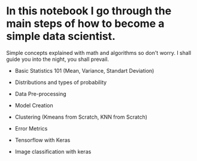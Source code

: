 # In this notebook I go through the main steps of how to become a simple data scientist.

Simple concepts explained with math and algorithms so don't worry. I shall guide you into the night, you shall prevail.


 * Basic Statistics 101 (Mean, Variance, Standart Deviation)

 * Distributions and types of probability
 
 * Data Pre-processing

 * Model Creation
 
 * Clustering (Kmeans from Scratch, KNN from Scratch)
 
 * Error Metrics
 
 * Tensorflow with Keras
 
 * Image classification with keras
